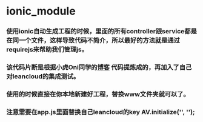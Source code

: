 # ionic_module

### 使用ionic自动生成工程的时候，里面的所有controller跟service都是在同一个文件，这样导致代码不简介，所以最好的方法就是通过requirejs来帮助我们管理js。
### 该代码片断是根据小虎Oni同学的[博客](http://blog.inet198.cn/?onil_chen?viewmode=contents "博客") 代码提炼成的，再加入了自己对leancloud的集成测试。
### 使用的时候直接在你本地新建好工程，替换www文件夹就可以了。
### 注意需要在app.js里面替换自己leancloud的key  AV.initialize('', '');

